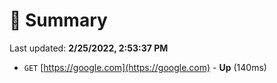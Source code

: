# 📖 Summary
Last updated: **2/25/2022, 2:53:37 PM**

- `GET` [https://google.com](https://google.com) - **Up** (140ms)
